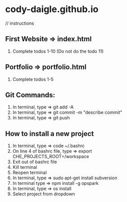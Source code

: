 # cody-daigle.github.io
//   instructions

## First Website => index.html
1) Complete todos 1-10 (Do not do the todo 11)

## Portfolio => portfolio.html
1) Complete todos 1-5

## Git Commands:
1) In terminal, type => git add -A
2) In terminal, type => git commit -m "describe commit"
3) In terminal, type => git push

## How to install a new project
1) In terminal, type => code ~/.bashrc
2) On line 4 of bashrc file, type => export CHE_PROJECTS_ROOT=/workspace
3) Exit out of bashrc file
4) Kill terminal
5) Reopen terminal
6) In terminal, type => sudo apt-get install subversion
7) In terminal type => npm install -g opspark
8) In terminal, type => os install
9) Select project from dropdown